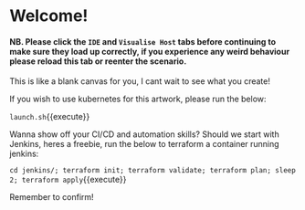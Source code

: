 # Welcome!

#### NB. Please click the `IDE` and `Visualise Host` tabs before continuing to make sure they load up correctly, if you experience any weird behaviour please reload this tab or reenter the scenario.

This is like a blank canvas for you, I cant wait to see what you create!

If you wish to use kubernetes for this artwork, please run the below:

`launch.sh`{{execute}}

Wanna show off your CI/CD and automation skills? Should we start with Jenkins, heres a freebie, run the below to terraform a container running jenkins:

`cd jenkins/; terraform init; terraform validate; terraform plan; sleep 2; terraform apply`{{execute}}

Remember to confirm!